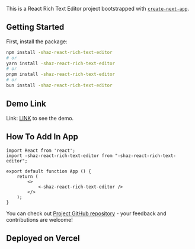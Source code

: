 This is a React Rich Text Editor project bootstrapped with [`create-next-app`](https://github.com/vercel/next.js/tree/canary/packages/create-next-app).

## Getting Started

First, install the package:

```bash
npm install -shaz-react-rich-text-editor
# or
yarn install -shaz-react-rich-text-editor
# or
pnpm install -shaz-react-rich-text-editor
# or
bun install -shaz-react-rich-text-editor
```

## Demo Link
Link: [LINK](https://shaz-react-rich-text-editor.vercel.app/) to see the demo.

## How To Add In App

```
import React from 'react';
import -shaz-react-rich-text-editor from "-shaz-react-rich-text-editor";

export default function App () {
    return (
        <>
            <-shaz-react-rich-text-editor />
        </>
    );
}
```

You can check out [Project GitHub repository](https://github.com/saisashreek2692/-shaz-React-Rich-Text-Editor) - your feedback and contributions are welcome!

## Deployed on Vercel
